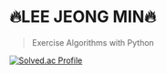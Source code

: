 # 🔥LEE JEONG MIN🔥
>Exercise Algorithms with Python

[![Solved.ac Profile](http://mazassumnida.wtf/api/v2/generate_badge?boj=e99min2)](https://solved.ac/e99min2/)